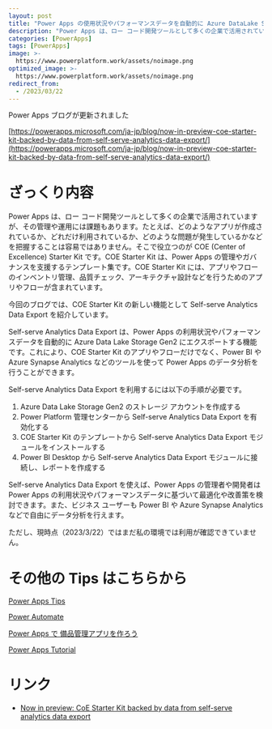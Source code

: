 ```yaml
---
layout: post
title: "Power Apps の使用状況やパフォーマンスデータを自動的に Azure DataLake Storage Gen2 にエクスポートする"
description: "Power Apps は、ロー コード開発ツールとして多くの企業で活用されていますが、その管理や運用には課題もあります。たとえば、どのようなアプリが作成されているか、どれだけ利用されているか、どのような問題が発生しているかなどを把握することは容易ではありません。そこで役立つのが COE (Center of Excellence) Starter Kit です。COE Starter Kit は、Power Apps の管理やガバナンスを支援するテンプレート集です。COE Starter Kit には、アプリやフローのインベントリ管理、品質チェック、アーキテクチャ設計などを行うためのアプリやフローが含まれています"
categories: [PowerApps]
tags: [PowerApps]
image: >-
  https://www.powerplatform.work/assets/noimage.png
optimized_image: >-
  https://www.powerplatform.work/assets/noimage.png
redirect_from:
  - /2023/03/22
---
```



Power Apps ブログが更新されました

[https://powerapps.microsoft.com/ja-jp/blog/now-in-preview-coe-starter-kit-backed-by-data-from-self-serve-analytics-data-export/](https://powerapps.microsoft.com/ja-jp/blog/now-in-preview-coe-starter-kit-backed-by-data-from-self-serve-analytics-data-export/)

# ざっくり内容

Power Apps は、ロー コード開発ツールとして多くの企業で活用されていますが、その管理や運用には課題もあります。たとえば、どのようなアプリが作成されているか、どれだけ利用されているか、どのような問題が発生しているかなどを把握することは容易ではありません。そこで役立つのが COE (Center of Excellence) Starter Kit です。COE Starter Kit は、Power Apps の管理やガバナンスを支援するテンプレート集です。COE Starter Kit には、アプリやフローのインベントリ管理、品質チェック、アーキテクチャ設計などを行うためのアプリやフローが含まれています。

今回のブログでは、COE Starter Kit の新しい機能として Self-serve Analytics Data Export を紹介しています。

Self-serve Analytics Data Export は、Power Apps の利用状況やパフォーマンスデータを自動的に Azure Data Lake Storage Gen2 にエクスポートする機能です。これにより、COE Starter Kit のアプリやフローだけでなく、Power BI や Azure Synapse Analytics などのツールを使って Power Apps のデータ分析を行うことができます。

Self-serve Analytics Data Export を利用するには以下の手順が必要です。

1. Azure Data Lake Storage Gen2 のストレージ アカウントを作成する
2. Power Platform 管理センターから Self-serve Analytics Data Export を有効化する
3. COE Starter Kit のテンプレートから Self-serve Analytics Data Export モジュールをインストールする
4. Power BI Desktop から Self-serve Analytics Data Export モジュールに接続し、レポートを作成する


Self-serve Analytics Data Export を使えば、Power Apps の管理者や開発者は Power Apps の利用状況やパフォーマンスデータに基づいて最適化や改善策を検討できます。また、ビジネス ユーザーも Power BI や Azure Synapse Analytics などで自由にデータ分析を行えます。

ただし、現時点（2023/3/22）ではまだ私の環境では利用が確認できていません。



# その他の Tips はこちらから

[Power Apps Tips](https://www.youtube.com/watch?v=VrAQf3JQ7yM&list=PLVhFi1fb3DqakSLVMn22DDcySXh9jtzi- )


[Power Automate](https://www.youtube.com/watch?v=-YnJYT0ASEM&list=PLVhFi1fb3Dqbzic6GieqnLFgD3aTj-eHA)


[Power Apps で 備品管理アプリを作ろう](https://www.youtube.com/playlist?list=PLVhFi1fb3DqZM3HKb8Hea6XEL96990Fyn)


[Power Apps Tutorial](https://www.youtube.com/playlist?list=PLVhFi1fb3DqalxpL974VvAJvV4iWoSbe_)


# リンク


- [Now in preview: CoE Starter Kit backed by data from self-serve analytics data export](https://powerapps.microsoft.com/ja-jp/blog/now-in-preview-coe-starter-kit-backed-by-data-from-self-serve-analytics-data-export/)

